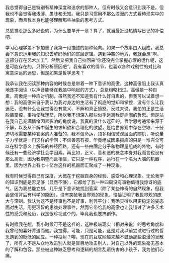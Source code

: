 我总觉得自己是特别有精神深度和追求的那种人，但有时候又会意识到我不是。但我也不会觉得我浅薄、愚昧和无知。我只是习惯用不那么浪漫的方式看待现实中的现象，而且我本身也能够理解那些抽象的思考方式。

总感觉没那么多好说的，为什么要单开一章？算了，就当最近没热情写日记的补偿吧。

学习心理学差不多加重了我第一段描述的那种倾向。如果一个故事由人组成，我总会下意识运用我的知识去解码他们的底层逻辑。遇到冲突的地方，我就会想“啊，这部分存在艺术加工”，然后又把我自己拉回来“你还没完全掌握心理的运作呢，这是可能存在的，只管分析原因吧”。我有喜欢的情节，也喜欢各种戏剧性的对比和寓意深远的迷思，但是如果是哲学思考？

我承认我在阅读那种内容的时候总是带着一种下意识的高傲，这种高傲阻止我认真地逐字阅读（以声音能够在我脑中响起的方式），总是粗略扫过。高傲是一种自卑，高傲是一种应对机制，虽然我还不知道我有什么好自卑的，但我可以试着想一想：我的高傲来自于我认为我对身边的生活有了彻底的觉知和掌控，没有什么让我迷茫，没有什么让我觉得没有意义、不解和真正愤怒。反过来说，我怕的正是生活脱离掌控，事物使我迷茫，所以我不想深入那些似乎远离我舒适圈的哲思。但是站在我自己充满情绪因素影响的角度说，我真的没什么迷茫的。哲学思考通常来源于不解，以及从不解中诞生的求知欲和合理化的欲望，是给世界观中存在空缺、十分迫切地需要某种答案的人准备的。我不信命运，顶多相信微观层面的随机，听说量子力学就是一门这样的学问；不信善恶有报，毕竟组成因果报应的只是一堆完全可以在科学意义上解码的神经回路，还有一些由固定分子和物理量组成的外物，有时候还有一些经济学社会学因素。再比如，正义、善和恶的概念本身对我而言也没有那么高贵，因为我期望而且相信，它只是一种程序，运行在一个名为大脑的机器里，因为世界上有七十亿台这样的机器而汇聚成了一种现象。

我有时候觉得自己有深度，大概在于挖掘自身的经验、感受和心理现象。无论我学的知识到底是否足够（显然不够），它都给了我一种四周没有事物值得我惊讶的底气，因为我总能立刻、几乎是下意识地找到答案（除了某些神奇的自然现象，但我会坚信背后有科学的原因）。没有突破我世界观的现象，恰恰证明了我世界观的庞大与深刻。我认为这不是坏事也不是好事，利弊平分：我确实得以用更稳定的姿态面对生活，用更理智的思维处理事件，然而它带给我的高傲也让我错过了许多艺术性的感受和经历，我是很珍视这个的，毕竟我也要搞创作。

有时候我在想，我小时候可不是这样的，这种极端现实（相对来说）的思考角度和我曾经的喜好背道而驰。我觉得，可能，只是可能，这是对我以前尝试进行过的哲思遇到的贬低的回应。一种投射？唉，现在的互联网越来越不鼓励那些浪漫的发散了，所有人不是从众地攻击别人就是盲目地攻击别人，对自己以外的现象毫无基本的了解和包容。那些被这种缺乏思考和逻辑的胡言乱语伤害的小孩子，我为他们心痛。